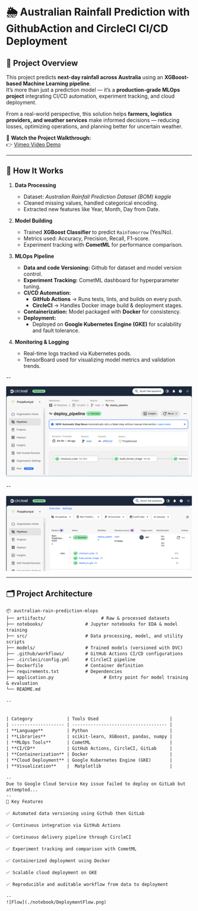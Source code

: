 # 🌦️ Australian Rainfall Prediction with GithubAction and CircleCI CI/CD Deployment

## 🚀 Project Overview
This project predicts **next-day rainfall across Australia** using an **XGBoost-based Machine Learning pipeline**.  
It’s more than just a prediction model — it’s a **production-grade MLOps project** integrating CI/CD automation, experiment tracking, and cloud deployment.

From a real-world perspective, this solution helps **farmers, logistics providers, and weather services** make informed decisions — reducing losses, optimizing operations, and planning better for uncertain weather.

🎥 **Watch the Project Walkthrough:**  
👉 [Vimeo Video Demo](https://vimeo.com/1126419238)

---

## 🧠 How It Works

1. **Data Processing**
   - Dataset: *Australian Rainfall Prediction Dataset (BOM) kaggle*  
   - Cleaned missing values, handled categorical encoding.  
   - Extracted new features like Year, Month, Day from Date.

2. **Model Building**
   - Trained **XGBoost Classifier** to predict `RainTomorrow` (Yes/No).
   - Metrics used: Accuracy, Precision, Recall, F1-score.
   - Experiment tracking with **CometML** for performance comparison.

3. **MLOps Pipeline**
   - **Data and code Versioning:** Github for dataset and model version control.  
   - **Experiment Tracking:** CometML dashboard for hyperparameter tuning.  
   - **CI/CD Automation:**  
     - **GitHub Actions** → Runs tests, lints, and builds on every push.  
     - **CircleCI** → Handles Docker image build & deployment stages.  
   - **Containerization:** Model packaged with **Docker** for consistency.  
   - **Deployment:**  
     - Deployed on **Google Kubernetes Engine (GKE)** for scalability and fault tolerance.  

4. **Monitoring & Logging**
   - Real-time logs tracked via Kubernetes pods.  
   - TensorBoard used for visualizing model metrics and validation trends.

--

![CircleCI Deployment](./notebook/RainCircleCI.png)

--

![CircleCI](./notebook/RainCircle.png)

---

## 🗂️ Project Architecture

```text
📦 australian-rain-prediction-mlops
├── artiifacts/                     # Raw & processed datasets
├── notebooks/                # Jupyter notebooks for EDA & model training
├── src/                      # Data processing, model, and utility scripts
├── models/                   # Trained models (versioned with DVC)
├── .github/workflows/        # GitHub Actions CI/CD configurations
├── .circleci/config.yml      # CircleCI pipeline
├── Dockerfile                # Container definition
├── requirements.txt          # Dependencies
├── application.py                   # Entry point for model training & evaluation
└── README.md

--


| Category             | Tools Used                           |
| -------------------- | ------------------------------------ |
| **Language**         | Python                               |
| **Libraries**        | scikit-learn, XGBoost, pandas, numpy |
| **MLOps Tools**      | CometML                              |
| **CI/CD**            | GitHub Actions, CircleCI, GitLab     |
| **Containerization** | Docker                               |
| **Cloud Deployment** | Google Kubernetes Engine (GKE)       |
| **Visualization**    |  Matplotlib                          |

--
Due to Google Cloud Service Key issue failed to deploy on GitLab but attempted...
--
🧩 Key Features

✅ Automated data versioning using Github then GitLab

✅ Continuous integration via GitHub Actions

✅ Continuous delivery pipeline through CircleCI

✅ Experiment tracking and comparison with CometML

✅ Containerized deployment using Docker

✅ Scalable cloud deployment on GKE

✅ Reproducible and auditable workflow from data to deployment

--
![Flow](./notebook/DeploymentFlow.png)
